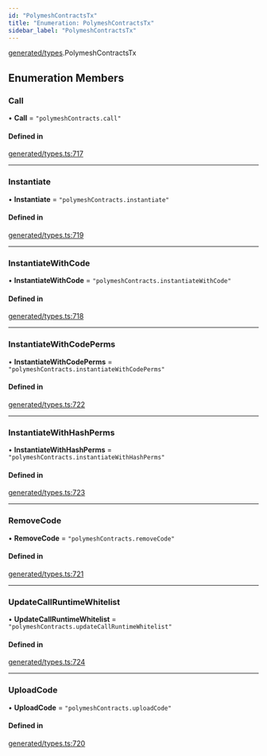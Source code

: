 ```yaml
---
id: "PolymeshContractsTx"
title: "Enumeration: PolymeshContractsTx"
sidebar_label: "PolymeshContractsTx"
---
```


[generated/types](../../../../modules/Generated/Types/Types.md).PolymeshContractsTx

## Enumeration Members

### Call

• **Call** = ``"polymeshContracts.call"``

#### Defined in

[generated/types.ts:717](https://github.com/PolymeshAssociation/polymesh-sdk/blob/95e180d28/src/generated/types.ts#L717)

___

### Instantiate

• **Instantiate** = ``"polymeshContracts.instantiate"``

#### Defined in

[generated/types.ts:719](https://github.com/PolymeshAssociation/polymesh-sdk/blob/95e180d28/src/generated/types.ts#L719)

___

### InstantiateWithCode

• **InstantiateWithCode** = ``"polymeshContracts.instantiateWithCode"``

#### Defined in

[generated/types.ts:718](https://github.com/PolymeshAssociation/polymesh-sdk/blob/95e180d28/src/generated/types.ts#L718)

___

### InstantiateWithCodePerms

• **InstantiateWithCodePerms** = ``"polymeshContracts.instantiateWithCodePerms"``

#### Defined in

[generated/types.ts:722](https://github.com/PolymeshAssociation/polymesh-sdk/blob/95e180d28/src/generated/types.ts#L722)

___

### InstantiateWithHashPerms

• **InstantiateWithHashPerms** = ``"polymeshContracts.instantiateWithHashPerms"``

#### Defined in

[generated/types.ts:723](https://github.com/PolymeshAssociation/polymesh-sdk/blob/95e180d28/src/generated/types.ts#L723)

___

### RemoveCode

• **RemoveCode** = ``"polymeshContracts.removeCode"``

#### Defined in

[generated/types.ts:721](https://github.com/PolymeshAssociation/polymesh-sdk/blob/95e180d28/src/generated/types.ts#L721)

___

### UpdateCallRuntimeWhitelist

• **UpdateCallRuntimeWhitelist** = ``"polymeshContracts.updateCallRuntimeWhitelist"``

#### Defined in

[generated/types.ts:724](https://github.com/PolymeshAssociation/polymesh-sdk/blob/95e180d28/src/generated/types.ts#L724)

___

### UploadCode

• **UploadCode** = ``"polymeshContracts.uploadCode"``

#### Defined in

[generated/types.ts:720](https://github.com/PolymeshAssociation/polymesh-sdk/blob/95e180d28/src/generated/types.ts#L720)

